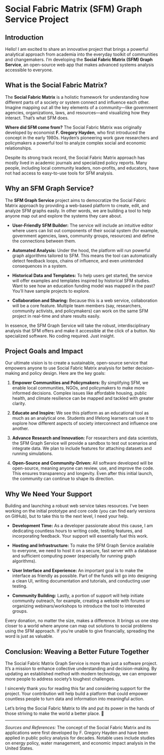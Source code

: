 # Social Fabric Matrix (SFM) Graph Service Project

## Introduction  
Hello! I am excited to share an innovative project that brings a powerful analytical approach from academia into the everyday toolkit of communities and changemakers. I’m developing the **Social Fabric Matrix (SFM) Graph Service**, an open-source web app that makes advanced systems analysis accessible to everyone.

## What is the Social Fabric Matrix?  
The **Social Fabric Matrix** is a holistic framework for understanding how different parts of a society or system connect and influence each other. Imagine mapping out all the key elements of a community—like government agencies, organizations, laws, and resources—and visualizing how they interact. That’s what SFM does.

**Where did SFM come from?** The Social Fabric Matrix was originally developed by economist **F. Gregory Hayden**, who first introduced the concept in the early 1980s. Hayden’s pioneering work gave researchers and policymakers a powerful tool to analyze complex social and economic relationships.

Despite its strong track record, the Social Fabric Matrix approach has mostly lived in academic journals and specialized policy reports. Many people, including local community leaders, non-profits, and educators, have not had access to easy-to-use tools for SFM analysis.

## Why an SFM Graph Service?  
The **SFM Graph Service** project aims to democratize the Social Fabric Matrix approach by providing a web-based platform to create, edit, and analyze SFM graphs easily. In other words, we are building a tool to help anyone map out and explore the systems they care about.

- **User-Friendly SFM Builder:** The service will include an intuitive editor where users can list out components of their social system (for example, government agencies, laws, community groups, resources) and define the connections between them.

- **Automated Analysis:** Under the hood, the platform will run powerful graph algorithms tailored to SFM. This means the tool can automatically detect feedback loops, chains of influence, and even unintended consequences in a system.

- **Historical Data and Templates:** To help users get started, the service will offer examples and templates inspired by historical SFM studies. Want to see how an education funding model was mapped in the past? You’ll have sample projects to explore.

- **Collaboration and Sharing:** Because this is a web service, collaboration will be a core feature. Multiple team members (say, researchers, community activists, and policymakers) can work on the same SFM project in real-time and share results easily.

In essence, the SFM Graph Service will take the robust, interdisciplinary analysis that SFM offers and make it accessible at the click of a button. No specialized software. No coding required. Just insight.

## Project Goals and Impact  
Our ultimate vision is to create a sustainable, open-source service that empowers anyone to use Social Fabric Matrix analysis for better decision-making and policy design. Here are the key goals:

1. **Empower Communities and Policymakers:** By simplifying SFM, we enable local communities, NGOs, and policymakers to make more informed decisions. Complex issues like affordable housing, public health, and climate resilience can be mapped and tackled with greater clarity.

2. **Educate and Inspire:** We see this platform as an educational tool as much as an analytical one. Students and lifelong learners can use it to explore how different aspects of society interconnect and influence one another.

3. **Advance Research and Innovation:** For researchers and data scientists, the SFM Graph Service will provide a sandbox to test out scenarios and integrate data. We plan to include features for attaching datasets and running simulations.

4. **Open-Source and Community-Driven:** All software developed will be open-source, meaning anyone can review, use, and improve the code. This ensures transparency and longevity. Even after this initial launch, the community can continue to shape its direction.

## Why We Need Your Support  
Building and launching a robust web service takes resources. I’ve been working on the initial prototype and core code (you can find early versions on GitHub), but to take this to the next level, I need your help.

- **Development Time:** As a developer passionate about this cause, I am dedicating countless hours to writing code, testing features, and incorporating feedback. Your support will essentially fuel this work.

- **Hosting and Infrastructure:** To make the SFM Graph Service available to everyone, we need to host it on a secure, fast server with a database and sufficient computing power (especially for running graph algorithms).

- **User Interface and Experience:** An important goal is to make the interface as friendly as possible. Part of the funds will go into designing a clean UI, writing documentation and tutorials, and conducting user testing.

- **Community Building:** Lastly, a portion of support will help initiate community outreach, for example, creating a website with forums or organizing webinars/workshops to introduce the tool to interested groups.

Every donation, no matter the size, makes a difference. It brings us one step closer to a world where anyone can map out solutions to social problems using the SFM approach. If you’re unable to give financially, spreading the word is just as valuable.

## Conclusion: Weaving a Better Future Together  
The Social Fabric Matrix Graph Service is more than just a software project. It’s a mission to enhance collective understanding and decision-making. By updating an established method with modern technology, we can empower more people to address society’s toughest challenges.

I sincerely thank you for reading this far and considering support for the project. Your contribution will help build a platform that could empower countless people to turn data and information into meaningful action.

Let’s bring the Social Fabric Matrix to life and put its power in the hands of those striving to make the world a better place. 🌟

---

*Sources and References:* The concept of the Social Fabric Matrix and its applications were first developed by F. Gregory Hayden and have been applied in public policy analysis for decades. Notable uses include studies on energy policy, water management, and economic impact analysis in the United States.
